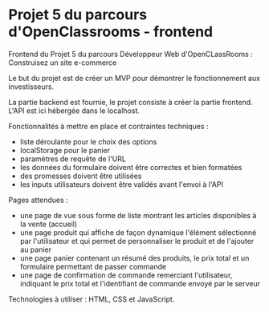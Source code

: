# Projet 5 du parcours d'OpenClassrooms - frontend

Frontend du Projet 5 du parcours Développeur Web d'OpenCLassRooms : Construisez un site e-commerce


Le but du projet est de créer un MVP pour démontrer le fonctionnement aux investisseurs. 

La partie backend est fournie, le projet consiste à créer la partie frontend. L'API est ici hébergée dans le localhost.


Fonctionnalités à mettre en place et contraintes techniques :
  - liste déroulante pour le choix des options
  - localStorage pour le panier
  - paramètres de requête de l'URL
  - les données du formulaire doivent être correctes et bien formatées
  - des promesses doivent être utilisées
  - les inputs utilisateurs doivent être validés avant l'envoi à l'API
  
Pages attendues :
  - une page de vue sous forme de liste montrant les articles disponibles à la vente (accueil)
  - une page produit qui affiche de façon dynamique l'élément sélectionné par l'utilisateur et qui permet de personnaliser le produit et de l'ajouter au panier
  - une page panier contenant un résumé des produits, le prix total et un formulaire permettant de passer commande
  - une page de confirmation de commande remerciant l'utilisateur, indiquant le prix total et l'identifiant de commande envoyé par le serveur
  

Technologies à utiliser : HTML, CSS et JavaScript.   
